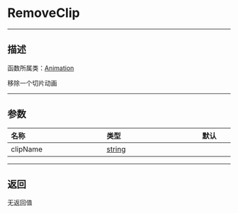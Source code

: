 # RemoveClip
-----------------------------------------------------------------------------------------
## 描述

函数所属类：[Animation](/Api/Class/Animation/SandboxAnimation.md)

移除一个切片动画

-----------------------------------------------------------------------------------------
## 参数

|<div style="width:200px">**名称**</div>|<div style="width:200px">**类型**</div>|<div style="width:200px">**默认**</div>|<div style="width:345px">**描述**</div>|
|:--------------------|:--------------------|:--------------------|:--------------------|
|clipName|[string](/Api/DataType/String.md)||动画切片名字|

-----------------------------------------------------------------------------------------
## 返回

无返回值